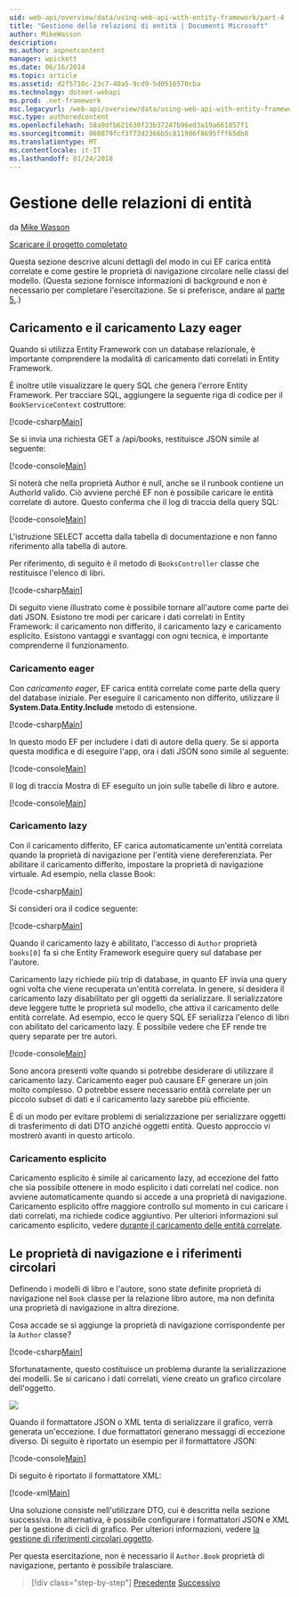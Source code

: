 ```yaml
---
uid: web-api/overview/data/using-web-api-with-entity-framework/part-4
title: "Gestione delle relazioni di entità | Documenti Microsoft"
author: MikeWasson
description: 
ms.author: aspnetcontent
manager: wpickett
ms.date: 06/16/2014
ms.topic: article
ms.assetid: d2f5710c-23c7-40a5-9cd9-5d0516570cba
ms.technology: dotnet-webapi
ms.prod: .net-framework
msc.legacyurl: /web-api/overview/data/using-web-api-with-entity-framework/part-4
msc.type: authoredcontent
ms.openlocfilehash: 58a9dfb621630f23b37247b96ed3a19a661857f1
ms.sourcegitcommit: 060879fcf3f73d2366b5c811986f8695fff65db8
ms.translationtype: MT
ms.contentlocale: it-IT
ms.lasthandoff: 01/24/2018
---
```

<a name="handling-entity-relations"></a>Gestione delle relazioni di entità
====================
da [Mike Wasson](https://github.com/MikeWasson)

[Scaricare il progetto completato](https://github.com/MikeWasson/BookService)

Questa sezione descrive alcuni dettagli del modo in cui EF carica entità correlate e come gestire le proprietà di navigazione circolare nelle classi del modello. (Questa sezione fornisce informazioni di background e non è necessario per completare l'esercitazione. Se si preferisce, andare al [parte 5.](part-5.md).)

## <a name="eager-loading-versus-lazy-loading"></a>Caricamento e il caricamento Lazy eager

Quando si utilizza Entity Framework con un database relazionale, è importante comprendere la modalità di caricamento dati correlati in Entity Framework.

È inoltre utile visualizzare le query SQL che genera l'errore Entity Framework. Per tracciare SQL, aggiungere la seguente riga di codice per il `BookServiceContext` costruttore:

[!code-csharp[Main](part-4/samples/sample1.cs)]

Se si invia una richiesta GET a /api/books, restituisce JSON simile al seguente:

[!code-console[Main](part-4/samples/sample2.cmd)]

Si noterà che nella proprietà Author è null, anche se il runbook contiene un AuthorId valido. Ciò avviene perché EF non è possibile caricare le entità correlate di autore. Questo conferma che il log di traccia della query SQL:

[!code-console[Main](part-4/samples/sample3.sql)]

L'istruzione SELECT accetta dalla tabella di documentazione e non fanno riferimento alla tabella di autore.

Per riferimento, di seguito è il metodo di `BooksController` classe che restituisce l'elenco di libri.

[!code-csharp[Main](part-4/samples/sample4.cs)]

Di seguito viene illustrato come è possibile tornare all'autore come parte dei dati JSON. Esistono tre modi per caricare i dati correlati in Entity Framework: il caricamento non differito, il caricamento lazy e caricamento esplicito. Esistono vantaggi e svantaggi con ogni tecnica, è importante comprenderne il funzionamento.

### <a name="eager-loading"></a>Caricamento eager

Con *caricamento eager*, EF carica entità correlate come parte della query del database iniziale. Per eseguire il caricamento non differito, utilizzare il **System.Data.Entity.Include** metodo di estensione.

[!code-csharp[Main](part-4/samples/sample5.cs)]

In questo modo EF per includere i dati di autore della query. Se si apporta questa modifica e di eseguire l'app, ora i dati JSON sono simile al seguente:

[!code-console[Main](part-4/samples/sample6.cmd)]

Il log di traccia Mostra di EF eseguito un join sulle tabelle di libro e autore.

[!code-console[Main](part-4/samples/sample7.cmd)]

### <a name="lazy-loading"></a>Caricamento lazy

Con il caricamento differito, EF carica automaticamente un'entità correlata quando la proprietà di navigazione per l'entità viene dereferenziata. Per abilitare il caricamento differito, impostare la proprietà di navigazione virtuale. Ad esempio, nella classe Book:

[!code-csharp[Main](part-4/samples/sample8.cs?highlight=6)]

Si consideri ora il codice seguente:

[!code-csharp[Main](part-4/samples/sample9.cs)]

Quando il caricamento lazy è abilitato, l'accesso di `Author` proprietà `books[0]` fa sì che Entity Framework eseguire query sul database per l'autore.

Caricamento lazy richiede più trip di database, in quanto EF invia una query ogni volta che viene recuperata un'entità correlata. In genere, si desidera il caricamento lazy disabilitato per gli oggetti da serializzare. Il serializzatore deve leggere tutte le proprietà sul modello, che attiva il caricamento delle entità correlate. Ad esempio, ecco le query SQL EF serializza l'elenco di libri con abilitato del caricamento lazy. È possibile vedere che EF rende tre query separate per tre autori.

[!code-console[Main](part-4/samples/sample10.sql)]

Sono ancora presenti volte quando si potrebbe desiderare di utilizzare il caricamento lazy. Caricamento eager può causare EF generare un join molto complesso. O potrebbe essere necessario entità correlate per un piccolo subset di dati e il caricamento lazy sarebbe più efficiente.

È di un modo per evitare problemi di serializzazione per serializzare oggetti di trasferimento di dati DTO anziché oggetti entità. Questo approccio vi mostrerò avanti in questo articolo.

### <a name="explicit-loading"></a>Caricamento esplicito

Caricamento esplicito è simile al caricamento lazy, ad eccezione del fatto che sia possibile ottenere in modo esplicito i dati correlati nel codice. non avviene automaticamente quando si accede a una proprietà di navigazione. Caricamento esplicito offre maggiore controllo sul momento in cui caricare i dati correlati, ma richiede codice aggiuntivo. Per ulteriori informazioni sul caricamento esplicito, vedere [durante il caricamento delle entità correlate](https://msdn.microsoft.com/data/jj574232#explicit).

## <a name="navigation-properties-and-circular-references"></a>Le proprietà di navigazione e i riferimenti circolari

Definendo i modelli di libro e l'autore, sono state definite proprietà di navigazione nel `Book` classe per la relazione libro autore, ma non definita una proprietà di navigazione in altra direzione.

Cosa accade se si aggiunge la proprietà di navigazione corrispondente per la `Author` classe?

[!code-csharp[Main](part-4/samples/sample11.cs?highlight=7)]

Sfortunatamente, questo costituisce un problema durante la serializzazione dei modelli. Se si caricano i dati correlati, viene creato un grafico circolare dell'oggetto.

![](part-4/_static/image1.png)

Quando il formattatore JSON o XML tenta di serializzare il grafico, verrà generata un'eccezione. I due formattatori generano messaggi di eccezione diverso. Di seguito è riportato un esempio per il formattatore JSON:

[!code-console[Main](part-4/samples/sample12.cmd)]

Di seguito è riportato il formattatore XML:

[!code-xml[Main](part-4/samples/sample13.xml)]

Una soluzione consiste nell'utilizzare DTO, cui è descritta nella sezione successiva. In alternativa, è possibile configurare i formattatori JSON e XML per la gestione di cicli di grafico. Per ulteriori informazioni, vedere [la gestione di riferimenti circolari oggetto](../../formats-and-model-binding/json-and-xml-serialization.md#handling_circular_object_references).

Per questa esercitazione, non è necessario il `Author.Book` proprietà di navigazione, pertanto è possibile tralasciare.

>[!div class="step-by-step"]
[Precedente](part-3.md)
[Successivo](part-5.md)
